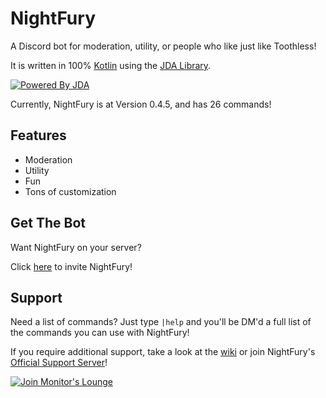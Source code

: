 # NightFury
A Discord bot for moderation, utility, or people who like just like Toothless!

It is written in 100% [Kotlin](https://github.com/JetBrains/kotlin) using the
[JDA Library](https://github.com/Dv8FromTheWorld/JDA).

[![Powered By JDA](http://i.imgur.com/4Fhq6yQ.png)](https://github.com/DV8FromTheWorld/JDA)

Currently, NightFury is at Version 0.4.5, and has 26 commands!

## Features
- Moderation
- Utility
- Fun
- Tons of customization

## Get The Bot
Want NightFury on your server?

Click [here](https://discordapp.com/oauth2/authorize?client_id=263895505145298944&permissions=671211734&scope=bot)
to invite NightFury!

## Support
Need a list of commands? Just type `|help` and you'll be DM'd a full list of the commands
you can use with NightFury!

If you require additional support, take a look at the [wiki](https://github.com/TheMonitorLizard/NightFury/wiki)
or join NightFury's [Official Support Server](https://discord.gg/XCmwxy8)!

[![Join Monitor's Lounge](https://discordapp.com/api/guilds/147698382092238848/widget.png?style=banner2)](https://discord.gg/0p9LSGoRLu6Pet0k)
